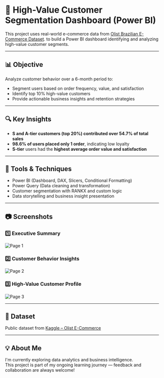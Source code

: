 # 🎯 High-Value Customer Segmentation Dashboard (Power BI)

This project uses real-world e-commerce data from [Olist Brazilian E-Commerce Dataset](https://www.kaggle.com/datasets/olistbr/brazilian-ecommerce?select=olist_order_items_dataset.csv). to build a Power BI dashboard identifying and analyzing high-value customer segments.

---

## 📊 Objective

Analyze customer behavior over a 6-month period to:
- Segment users based on order frequency, value, and satisfaction
- Identify top 10% high-value customers
- Provide actionable business insights and retention strategies

---

## 🔍 Key Insights

- **S and A-tier customers (top 20%) contributed over 54.7% of total sales**
- **98.6% of users placed only 1 order**, indicating low loyalty
- **S-tier** users had the **highest average order value and satisfaction**

---

## 🧠 Tools & Techniques

- Power BI (Dashboard, DAX, Slicers, Conditional Formatting)
- Power Query (Data cleaning and transformation)
- Customer segmentation with RANKX and custom logic
- Data storytelling and business insight presentation

---

## 📷 Screenshots

### 1️⃣ Executive Summary

![Page 1](images/page1_overview.png)

### 2️⃣ Customer Behavior Insights

![Page 2](images/page2_insights.png)

### 3️⃣ High-Value Customer Profile

![Page 3](images/page3_top_customers.png)

---

## 📁 Dataset

Public dataset from [Kaggle – Olist E-Commerce](https://www.kaggle.com/datasets/olistbr/brazilian-ecommerce?select=olist_order_items_dataset.csv)

---

## 💡 About Me

I'm currently exploring data analytics and business intelligence.  
This project is part of my ongoing learning journey — feedback and collaboration are always welcome!
